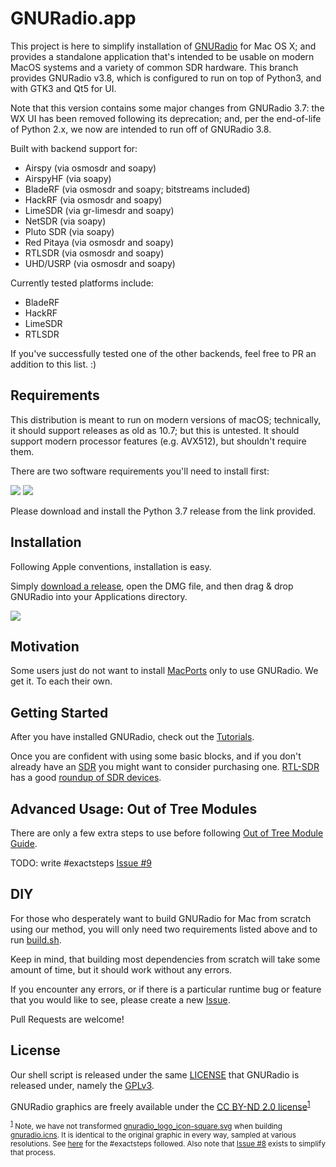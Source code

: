# GNURadio.app

This project is here to simplify installation of [GNURadio](http://gnuradio.org/) for Mac OS X; and provides a standalone
application that's intended to be usable on modern MacOS systems and a variety of common SDR hardware. This branch provides
GNURadio v3.8, which is configured to run on top of Python3, and with GTK3 and Qt5 for UI.

Note that this version contains some major changes from GNURadio 3.7: the WX UI has been removed following its deprecation;
and, per the end-of-life of Python 2.x, we now are intended to run off of GNURadio 3.8.

Built with backend support for:

* Airspy (via osmosdr and soapy)
* AirspyHF (via soapy)
* BladeRF (via osmosdr and soapy; bitstreams included)
* HackRF (via osmosdr and soapy)
* LimeSDR (via gr-limesdr and soapy)
* NetSDR (via soapy)
* Pluto SDR (via soapy)
* Red Pitaya (via osmosdr and soapy)
* RTLSDR (via osmosdr and soapy)
* UHD/USRP (via osmosdr and soapy)

Currently tested platforms include:

* BladeRF
* HackRF
* LimeSDR
* RTLSDR


If you've successfully tested one of the other backends, feel free to PR an addition to this list. :)


## Requirements

This distribution is meant to run on modern versions of macOS; technically, it should support releases as old as 10.7;
but this is untested. It should support modern processor features (e.g. AVX512), but shouldn't require them.

There are two software requirements you'll need to install first:

<a href="https://www.python.org/downloads/" target="_blank"><img src="https://www.python.org/static/img/python-logo.png" /></a>
<a href="https://www.xquartz.org/" target="_blank"><img src="https://www.xquartz.org/Xlogo.png" /></a>

Please download and install the Python 3.7 release from the link provided.



## Installation

Following Apple conventions, installation is easy.

Simply [download a release](https://github.com/ktemkin/gnuradio-for-mac-without-macports/releases), open the DMG file, and then drag & drop GNURadio into your Applications directory.

<a href="https://github.com/cfriedt/gnuradio-for-mac-without-macports/releases" target="_blank"><img src="https://raw.githubusercontent.com/ktemkin/gnuradio-for-mac-without-macports/master/screenshot.png" /></a>



## Motivation

Some users just do not want to install [MacPorts](https://www.macports.org) only to use GNURadio. We get it. To each their own.



## Getting Started

After you have installed GNURadio, check out the [Tutorials](http://gnuradio.org/redmine/projects/gnuradio/wiki/Tutorials).

Once you are confident with using some basic blocks, and if you don't already have an [SDR](https://en.wikipedia.org/wiki/Software-defined_radio) you might want to consider purchasing one. [RTL-SDR](http://www.rtl-sdr.com/) has a good [roundup of SDR devices](http://www.rtl-sdr.com/roundup-software-defined-radios/).



## Advanced Usage: Out of Tree Modules

There are only a few extra steps to use before following [Out of Tree Module Guide](http://gnuradio.org/redmine/projects/gnuradio/wiki/OutOfTreeModules).

TODO: write #exactsteps [Issue #9](https://github.com/cfriedt/gnuradio-for-mac-without-macports/issues/9)



## DIY

For those who desperately want to build GNURadio for Mac from scratch using our method, you will only need two requirements listed above and to run [build.sh](https://github.com/cfriedt/gnuradio-for-mac-without-macports/blob/master/build.sh).

Keep in mind, that building most dependencies from scratch will take some amount of time, but it should work without any errors.

If you encounter any errors, or if there is a particular runtime bug or feature that you would like to see, please create a new [Issue](https://github.com/cfriedt/gnuradio-for-mac-without-macports/issues).

Pull Requests are welcome!



## License

Our shell script is released under the same [LICENSE](https://github.com/cfriedt/gnuradio-for-mac-without-macports/blob/master/LICENSE) that GNURadio is released under, namely the [GPLv3](https://raw.githubusercontent.com/cfriedt/gnuradio-for-mac-without-macports/master/LICENSE).

GNURadio graphics are freely available under the [CC BY-ND 2.0 license](https://creativecommons.org/licenses/by-nd/2.0/)<sup><a href="#1">1</a></sup>

<div class="footnote"><p>
<small>
<sup><a href="#1">1</a></sup>
Note, we have not transformed <a href="https://github.com/gnuradio/gr-logo/blob/master/gnuradio_logo_icon-square.svg">gnuradio_logo_icon-square.svg</a> when building <a href="https://github.com/cfriedt/gnuradio-for-mac-without-macports/blob/master/gnuradio.icns">gnuradio.icns</a>. It is identical to the original graphic in every way, sampled at various resolutions. See <a href="http://applehelpwriter.com/2012/12/16/make-your-own-icns-icons-for-free/">here</a> for the #exactsteps followed. Also note that <a href="https://github.com/cfriedt/gnuradio-for-mac-without-macports/issues/8">Issue #8</a> exists to simplify that process.
</small>
</div>
